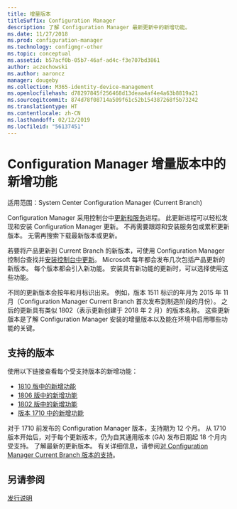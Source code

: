 ```yaml
---
title: 增量版本
titleSuffix: Configuration Manager
description: 了解 Configuration Manager 最新更新中的新增功能。
ms.date: 11/27/2018
ms.prod: configuration-manager
ms.technology: configmgr-other
ms.topic: conceptual
ms.assetid: b57acf0b-05b7-46af-ad4c-f3e707bd3861
author: aczechowski
ms.author: aaroncz
manager: dougeby
ms.collection: M365-identity-device-management
ms.openlocfilehash: d78297845f256468d13deaa4af4e4a63b8819a21
ms.sourcegitcommit: 874d78f08714a509f61c52b154387268f5b73242
ms.translationtype: HT
ms.contentlocale: zh-CN
ms.lasthandoff: 02/12/2019
ms.locfileid: "56137451"
---
```

# <a name="whats-new-in-configuration-manager-incremental-versions"></a>Configuration Manager 增量版本中的新增功能

适用范围：System Center Configuration Manager (Current Branch)

 Configuration Manager 采用控制台中[更新和服务](/sccm/core/servers/manage/updates)进程。 此更新进程可以轻松发现和安装 Configuration Manager 更新。 不再需要跟踪和安装服务包或累积更新版本。 无需再搜索下载最新版本或更新。

 若要将产品更新到 Current Branch 的新版本，可使用 Configuration Manager 控制台查找并[安装控制台中更新](/sccm/core/servers/manage/install-in-console-updates)。 Microsoft 每年都会发布几次包括产品更新的新版本。 每个版本都会引入新功能。 安装具有新功能的更新时，可以选择使用这些功能。 

 不同的更新版本会按年和月标识出来。 例如，版本 1511 标识的年月为 2015 年 11 月（Configuration Manager Current Branch 首次发布到制造阶段的月份）。 之后的更新具有类似 1802（表示更新创建于 2018 年 2 月）的版本名称。 这些更新版本是了解 Configuration Manager 安装的增量版本以及能在环境中启用哪些功能的关键。



## <a name="supported-versions"></a>支持的版本
 使用以下链接查看每个受支持版本的新增功能：
  - [1810 版中的新增功能](/sccm/core/plan-design/changes/whats-new-in-version-1810)
  - [1806 版中的新增功能](/sccm/core/plan-design/changes/whats-new-in-version-1806)  
  - [1802 版中的新增功能](/sccm/core/plan-design/changes/whats-new-in-version-1802)
  - [版本 1710 中的新增功能](/sccm/core/plan-design/changes/whats-new-in-version-1710)


对于 1710 前发布的 Configuration Manager 版本，支持期为 12 个月。 从 1710 版本开始后，对于每个更新版本，仍为自其通用版本 (GA) 发布日期起 18 个月内受支持。  了解最新的更新版本。 有关详细信息，请参阅[对 Configuration Manager Current Branch 版本的支持](/sccm/core/servers/manage/current-branch-versions-supported)。  


## <a name="see-also"></a>另请参阅
[发行说明](/sccm/core/servers/deploy/install/release-notes)
